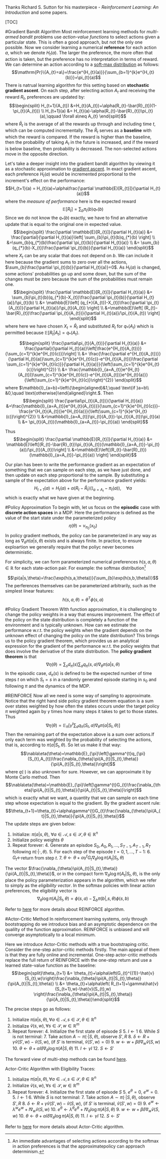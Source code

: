﻿Thanks Richard S. Sutton for his masterpiece - *Reinforcement Learning: An Introduction* and some papers.

[TOC]

#Gradient Bandit Algorithm
Most reinforcement learning methods for *multi-armed bandit* problems use *action-value functions* to select actions given a particular state. This is often a good approach, but not the only one possible. Now we consider learning a numerical **reference** for each action $a$, which we denote $H_{t}(a)$. The larger the preference, the more often that action is taken, but the preference has no interpretation in terms of reward. We can determine an action according to a [soft-max distribution](http://blog.csdn.net/philthinker/article/details/70911997) as follows:
$$\mathrm{Pr}\{A_{t}=a\}=\frac{e^{H_{t}(a)}}{\sum_{b=1}^{k}e^{H_{t}(b)}}=\pi_{t}(a)$$ There is natrual learning algorithm for this setting based on **stochastic gradient ascent**. On each step, after selecting action $A_{t}$ and receiving the reward $R_{t}$, preferences are updated by:
$$\begin{split} H_{t+1}(A_{t}) &=H_{t}(A_{t})+\alpha(R_{t}-\bar{R}_{t})(1-\pi_{t}(A_{t})) \\ H_{t+1}(a) &= H_{t}(a)-\alpha(R_{t}-\bar{R}_{t})\pi_{t}(a),\qquad \forall a\neq A_{t} \end{split}$$ where $\bar{R}_{t}$ is the average of all the rewards up through and including time $t$, which can be computed incrementally. The $\bar{R}_{t}$ serves as a **baseline** with which the reward is compared. If the reward is higher than the baseline, then the probability of taking $A_t$ in the future is increased, and if the reward is below baseline, then probability is decreased. The non-selected actions move in the opposite direction.

Let's take a deeper insight into the gradient bandit algorithm by viewing it as a stochastic approximation to [gradient ascent](http://blog.csdn.net/philthinker/article/details/78191864). In exact gradient ascent, each preference $H_{t}(a)$ would be incremented proportional to the increment's effect on the performance:
$$H_{t+1}(a) = H_{t}(a)+\alpha\frac{\partial \mathbb{E}[R_{t}]}{\partial H_{t}(a)}$$where the *measure of performance* here is the expected reward
$$\mathbb{E}[R_{t}]=\sum_{b}\pi_{t}(b)q_{*}(b)$$Since we do not know the $q_{*}(b)$ exactly, we have to find an alternative update that is equal to the original one in expected value. 
$$\begin{split} \frac{\partial \mathbb{E}[R_{t}]}{\partial H_{t}(a)} &= \frac{\partial}{\partial H_{t}(a)}\left[ \sum_{b}\pi_{t}(b)q_{*}(b) \right] \\ &=\sum_{b}q_{*}(b)\frac{\partial \pi_{t}(b)}{\partial H_{t}(a)} \\ &= \sum_{b}(q_{*}(b)-X_{t})\frac{\partial \pi_{t}(b)}{\partial H_{t}(a)}  \end{split}$$ where $X_t$ can be any scalar that does not depend on $b$. We can include it here because the gradient sums to zero over all the actions, $\sum_{b}\frac{\partial \pi_{t}(b)}{\partial H_{t}(a)}=0$. As $H_{t}(a)$ is changed, some actions' probabilities go up and some down, but the sum of the changes must be zero because the sum of the probabilities must remain one.
$$\begin{split} \frac{\partial \mathbb{E}[R_{t}]}{\partial H_{t}(a)} &= \sum_{b}\pi_{t}(b)(q_{*}(b)-X_{t})\frac{\partial \pi_{t}(b)}{\partial H_{t}(a)}/\pi_{t}(b) \\ &= \mathbb{E}\left[ (q_{*}(A_{t})-X_{t})\frac{\partial \pi_{t}(A_{t})}{\partial H_{t}(a)}/\pi_{t}(A_{t}) \right] \\ &=\mathbb{E}\left[ (R_{t}-\bar{R}_{t})\frac{\partial \pi_{t}(A_{t})}{\partial H_{t}(a)}/\pi_{t}(A_{t}) \right]  \end{split}$$where here we have chosen $X_{t}=\bar{R}_{t}$ and substituted $R_{t}$ for $q_{*}(A_{t})$ which is permitted because $\mathbb{E}[R_{t}|A_{t}]=q_{*}(A_{t})$. 

$$\begin{split} \frac{\partial\pi_{t}(A_{t})}{\partial H_{t}(a)} &= \frac{\partial}{\partial H_{t}(a)}\left[\frac{e^{H_{t}(A_{t})}}{\sum_{c=1}^{k}e^{H_{t}(c)}}\right] \\ &= \frac{\frac{\partial e^{H_{t}(A_{t})}}{\partial H_{t}(a)}\sum_{c=1}^{k}e^{H_{t}(c)}-e^{H_{t}(A_{t})}\frac{\partial \sum_{c=1}^{k}e^{H_{t}(c)}}{\partial H_{t}(a)}}{\left(\sum_{c=1}^{k}e^{H_{t}(c)}\right)^{2}} \\ &= \frac{\mathbb{I}_{a=A_{t}}e^{H_{t}(A_{t})}\sum_{c=1}^{k}e^{H_{t}(c)}-e^{H_{t}(A_{t})}e^{H_{t}(a)}}{\left(\sum_{c=1}^{k}e^{H_{t}(c)}\right)^{2}} \end{split}$$ where $\mathbb{I}_{a=b}=\left\{\begin{aligned}&1,\quad \text{if }a=b\\ &0,\quad \text{otherwise}\end{aligned}\right.$. Then
$$\begin{split} \frac{\partial\pi_{t}(A_{t})}{\partial H_{t}(a)} &=\frac{\mathbb{I}_{a=A_{t}}e^{H_{t}(A_{t})}}{\sum_{c=1}^{k}e^{H_{t}(c)}}-\frac{e^{H_{t}(A_{t})}e^{H_{t}(a)}}{\left(\sum_{c=1}^{k}e^{H_{t}(c)}\right)^{2}} \\ &=\mathbb{I}_{a=A_{t}}\pi_{t}(A_{t})-\pi_{t}(A_{t})\pi_{t}(a) \\ &= \pi_{t}(A_{t})(\mathbb{I}_{a=A_{t}}-\pi_{t}(a)) \end{split}$$

Thus
$$\begin{split} \frac{\partial \mathbb{E}[R_{t}]}{\partial H_{t}(a)} &= \mathbb{E}\left[(R_{t}-\bar{R}_{t})\pi_{t}(A_{t})(\mathbb{I}_{a=A_{t}}-\pi_{t}(a))/\pi_{t}(A_{t})\right] \\ &=\mathbb{E}\left[(R_{t}-\bar{R}_{t})(\mathbb{I}_{a=A_{t}}-\pi_{t}(a)) \right]  \end{split}$$

Our plan has been to write the performance gradient as an expectation of something that we can sample on each step, as we have just done, and then update on each step proportional to the sample. By substituting a sample of the expectation above for the performance gradient yields:
$$H_{t+1}(a) = H_{t}(a)+\alpha(R_{t}-\bar{R}_{t})(\mathbb{I}_{a=A_{t}}-\pi_{t}(a)),\quad \forall a$$ which is exactly what we have given at the beginning. 

#Policy Approximation
To begin with, let us focus on the **episodic** case with **discrete action spaces** in a MDP. Here the performance is defined as the value of the start state under the parameterized policy 
$$\eta(\theta)=v_{\pi_{0}}(x_{0})$$
In policy gradient methods, the policy can be parameterized in any way as long as $\nabla_{\theta}\pi(a|s,\theta)$ exists and is always finite. In practice, to ensure exploartion we generally require that the poliyc never becomes deterministic.

For simplicity, we can form parameterized numerical preferences $h(s,a,\theta)\in\mathbb{R}$ for each state-action pair. For example: the softmax distribution[^footnote]
[^footnote]: An immediate advantages of selecting actions according to the softmax in action preferences is that the approximatepolicy can approach determinism.

$$\pi(a|s,\theta)=\frac{\exp(h(s,a,\theta))}{\sum_{b}\exp(h(s,b,\theta))}$$
The perferences themselves can be parameterized arbitrarily, such as the simplest linear features:
$$h(s,a,\theta)=\theta^{T}\phi(s,a)$$

#Policy Gradient Theorem
WIth function approximation, it is challenging to change the policy weights in a way that ensures improvement. The effect of the policy on the state distribution is completely a function of the environment and is typically unknown. How can we estimate the performance w.r.t. the policy weights when the gradient depends on the unknown effect of changing the policy on the state distribution? 
This brings us to the policy gradient theorem, which provides us an analytical expression for the gradient of the performance w.r.t. the policy weights that does involve the derivative of the state distribution. The **policy gradient theorem** is that
$$\nabla\eta(\theta)=\sum_{s}d_{\pi}(s)\sum_{a}q_{\pi}(s,a)\nabla_{\theta}\pi(a|s,\theta)$$
In the episodic case, $d_{\pi}(s)$ is defined to be the expected number of time steps $t$ on which $S_{t}=s$ in a randomly generated episode starting in $s_{0}$ and following $\pi$ and the dynamics of the MDP.

#REINFORCE
Now all we need is some way of sampling to approximate. Notice that the right hand side policy gradient theorem equation is a sum over states weighted by how often the states occurs under the target policy $\pi$ weighted again by $\gamma$ times how many steps it takes to get to those states. Thus
$$\nabla\eta(\theta)=\mathbb{E}_{\pi}\left[\gamma^{t}\sum_{a}q_{\pi}(S_{t},a)\nabla_{\theta}\pi(a|S_{t},\theta)\right]$$
Then the remaining part of the expectation above is a sum over actions.If only each term was weighted by the probability of selecting the actions, that is, according to $\pi(a|S_{t},\theta)$. So let us make it that way:
$$\nabla\eta(\theta)=\mathbb{E}_{\pi}\left[\gamma^{t}q_{\pi}(S_{t},A_{t})\frac{\nabla_{\theta}\pi(A_{t}|S_{t},\theta)}{\pi(A_{t}|S_{t},\theta)}\right]$$
where $q(\cdot)$ is also unknown for sure. However, we can approximate it by Monte Carlo method. Then
$$\nabla\eta(\theta)=\mathbb{E}_{\pi}\left[\gamma^{t}G_{t}\frac{\nabla_{\theta}\pi(A_{t}|S_{t},\theta)}{\pi(A_{t}|S_{t},\theta)}\right]$$
which is exactly what we want, a quantity that we can sample on each time step whose expectation is equal to the gradient. By the gradient ascent rule:
$$\theta_{t+1}=\theta_{t}+\alpha\gamma^{t}G_{t}\frac{\nabla_{\theta}\pi(A_{t}|S_{t},\theta)}{\pi(A_{t}|S_{t},\theta)}$$
The update steps are given below:

 1. Initialize: $\pi(a|s,\theta)$, $\forall a\in\mathcal{A}, s\in\mathcal{S}, \theta\in\mathbb{R}^{n}$
 2. Initialize policy weights $\theta$
 3. Repeat forever:
	 4. Generate an episdoe $S_{0}, A_{0}, R_{1}, \dots, S_{T-1}, A_{T-1}, R_{T}$ following $\pi(\cdot|\cdot,\theta)$.
	 5. For each step of the episode $t=0,1,\dots,T-1$:
		 6. $G_{t}\leftarrow$return from step $t$.
		 7. $\theta\leftarrow\theta+\alpha\gamma^{t}G_{t}\nabla_{\theta}\log\pi(A_{t}|S_{t},\theta)$

The vector $\frac{\nabla_{\theta}\pi(A_{t}|S_{t},\theta)}{\pi(A_{t}|S_{t},\theta)}$, or in the compact form $\nabla_{\theta}\log\pi(A_{t}|S_{t},\theta)$, is the only place the policy parameterization appears in the algorithm, which we refer to simply as the *eligibility vector*. In the softmax policies with linear action preferences, the eligibility vector is 
$$\nabla_{\theta}\log\pi(A_{t}|S_{t},\theta)=\phi(s,a)-\sum_{b}\pi(b|,s,\theta)\phi(s,b)$$

Refer to [here](http://blog.csdn.net/philthinker/article/details/71104095) for more details about REINFORCE algorithm.

#Actor-Critic Method
In reinforcement learning systems, only through bootstrapping do we introduce bias and an asymptotic dependence on the qualilty of the function approximation. REINFORCE is unbiased and will converge asymptotically to a local minimum. 

Here we introduce Actor-Critic methods with a true bootstraping critic.
Consider the one-step actor-critic methods firstly. The main appeal of them is that they are fully online and incremental. One-step actor-critic methods replace the full return of REINFORCE with the one-step return and use a learned state-value function as the baseline:
$$\begin{split}\theta_{t+1} &= \theta_{t}+\alpha\left(G_{t}^{(1)}-\hat{v}(S_{t},w)\right)\frac{\nabla_{\theta}\pi(A_{t}|S_{t},\theta)}{\pi(A_{t}|S_{t},\theta)} \\ &= \theta_{t}+\alpha\left( R_{t+1}+\gamma\hat{v}(S_{t+1},w)-\hat{v}(S_{t},w) \right)\frac{\nabla_{\theta}\pi(A_{t}|S_{t},\theta)}{\pi(A_{t}|S_{t},\theta)}\end{split}$$

The precise steps go as follows:

 1. Initialize $\pi(a|s,\theta), \forall a\in\mathcal{A}, s\in\mathcal{S}, \theta\in\mathbb{R}^{n}$
 2. Initialize $\hat{v}(s,w), \forall s\in\mathcal{S}, w\in\mathbb{R}^{m}$
 3. Repeat forever:
	 4. Initialize the first state of episode $S$
	 5. $I\leftarrow 1$
	 6. While $S$ is not terminal:
		 7. Take action $A\sim\pi(\cdot|S,\theta)$, observe $S', R$
		 8. $\delta\leftarrow R+\gamma\hat{v}(S',w)-\hat{v}(S,w)$, (if $S'$ is terminal, $\hat{v}(S',w)=0$)
		 9. $w\leftarrow w+\beta\delta\nabla_{w}\hat{v}(S,w)$
		 10. $\theta\leftarrow \theta+\alpha I\delta\nabla_{\theta}\log\pi(A|S,\theta)$
		 11. $I\leftarrow \gamma I$
		 12. $S\leftarrow S'$

The forward view of multi-step methods can be found [here](http://blog.csdn.net/philthinker/article/details/72519083).

Actor-Critic Algorithm with Eligibility Traces:

 1. Initialize $\pi(a|s,\theta), \forall a\in\mathcal{A}, s\in\mathcal{S}, \theta\in\mathbb{R}^{n}$
 2. Initialize $\hat{v}(s,w), \forall s\in\mathcal{S}, w\in\mathbb{R}^{m}$
 3. Repeat forever:
	 4. Initialize the first state of episode $S$
	 5. $e^{\theta}=0$, $e^{w}=0$.
	 5. $I\leftarrow 1$
	 6. While $S$ is not terminal:
		 7. Take action $A\sim\pi(\cdot|S,\theta)$, observe $S', R$
		 8. $\delta\leftarrow R+\gamma\hat{v}(S',w)-\hat{v}(S,w)$, (if $S'$ is terminal, $\hat{v}(S',w)=0$)
		 9. $e^{w}\leftarrow \lambda^{w}e^{w}+I\nabla_{w}\hat{v}(S,w)$
		 10. $e^{\theta}\leftarrow \lambda^{\theta}e^{\theta}+I\nabla_{\theta}\log\pi(A|S,\theta)$
		 9. $w\leftarrow w+\beta\delta\nabla_{w}\hat{v}(S,w)$
		 10. $\theta\leftarrow \theta+\alpha I\delta\nabla_{\theta}\log\pi(A|S,\theta)$
		 11. $I\leftarrow \gamma I$
		 12. $S\leftarrow S'$

Refer to [here](http://blog.csdn.net/philthinker/article/details/71104095) for more details about Actor-Critic algorithm.

